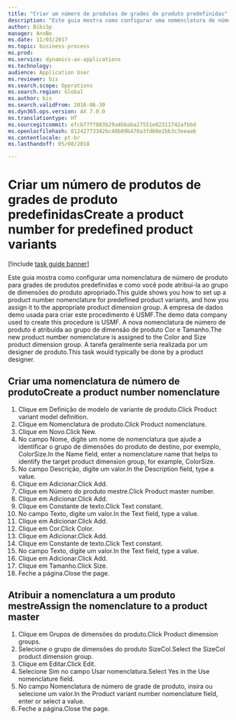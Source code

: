 ```yaml
--- 
title: "Criar um número de produtos de grades de produto predefinidas"
description: "Este guia mostra como configurar uma nomenclatura de número de produto para grades de produtos predefinidas e como você pode atribuí-la ao grupo de dimensões do produto apropriado."
author: BibiSp
manager: AnnBe
ms.date: 11/03/2017
ms.topic: business-process
ms.prod: 
ms.service: dynamics-ax-applications
ms.technology: 
audience: Application User
ms.reviewer: bis
ms.search.scope: Operations
ms.search.region: Global
ms.author: bis
ms.search.validFrom: 2016-06-30
ms.dyn365.ops.version: AX 7.0.0
ms.translationtype: HT
ms.sourcegitcommit: efcb77ff883b29a4bbaba27551e02311742afbbd
ms.openlocfilehash: 81242773342bc40b89b470a3fd60e2bb3c3eeaa6
ms.contentlocale: pt-br
ms.lasthandoff: 05/08/2018

---
```

# <a name="create-a-product-number-for-predefined-product-variants"></a><span data-ttu-id="a8704-103">Criar um número de produtos de grades de produto predefinidas</span><span class="sxs-lookup"><span data-stu-id="a8704-103">Create a product number for predefined product variants</span></span>

[!include [task guide banner](../../includes/task-guide-banner.md)]

<span data-ttu-id="a8704-104">Este guia mostra como configurar uma nomenclatura de número de produto para grades de produtos predefinidas e como você pode atribuí-la ao grupo de dimensões do produto apropriado.</span><span class="sxs-lookup"><span data-stu-id="a8704-104">This guide shows you how to set up a product number nomenclature for predefined product variants, and how you assign it to the appropriate product dimension group.</span></span> <span data-ttu-id="a8704-105">A empresa de dados demo usada para criar este procedimento é USMF.</span><span class="sxs-lookup"><span data-stu-id="a8704-105">The demo data company used to create this procedure is USMF.</span></span> <span data-ttu-id="a8704-106">A nova nomenclatura de número de produto é atribuída ao grupo de dimensão de produto Cor e Tamanho.</span><span class="sxs-lookup"><span data-stu-id="a8704-106">The new product number nomenclature is assigned to the Color and Size product dimension group.</span></span> <span data-ttu-id="a8704-107">A tarefa geralmente seria realizada por um designer de produto.</span><span class="sxs-lookup"><span data-stu-id="a8704-107">This task would typically be done by a product designer.</span></span>


## <a name="create-a-product-number-nomenclature"></a><span data-ttu-id="a8704-108">Criar uma nomenclatura de número de produto</span><span class="sxs-lookup"><span data-stu-id="a8704-108">Create a product number nomenclature</span></span>
1. <span data-ttu-id="a8704-109">Clique em Definição de modelo de variante de produto.</span><span class="sxs-lookup"><span data-stu-id="a8704-109">Click Product variant model definition.</span></span>
2. <span data-ttu-id="a8704-110">Clique em Nomenclatura de produto.</span><span class="sxs-lookup"><span data-stu-id="a8704-110">Click Product nomenclature.</span></span>
3. <span data-ttu-id="a8704-111">Clique em Novo.</span><span class="sxs-lookup"><span data-stu-id="a8704-111">Click New.</span></span>
4. <span data-ttu-id="a8704-112">No campo Nome, digite um nome de nomenclatura que ajude a identificar o grupo de dimensões do produto de destino, por exemplo, ColorSize.</span><span class="sxs-lookup"><span data-stu-id="a8704-112">In the Name field, enter a nomenclature name that helps to identify the target product dimension group, for example, ColorSize.</span></span>
5. <span data-ttu-id="a8704-113">No campo Descrição, digite um valor.</span><span class="sxs-lookup"><span data-stu-id="a8704-113">In the Description field, type a value.</span></span>
6. <span data-ttu-id="a8704-114">Clique em Adicionar.</span><span class="sxs-lookup"><span data-stu-id="a8704-114">Click Add.</span></span>
7. <span data-ttu-id="a8704-115">Clique em Número do produto mestre.</span><span class="sxs-lookup"><span data-stu-id="a8704-115">Click Product master number.</span></span>
8. <span data-ttu-id="a8704-116">Clique em Adicionar.</span><span class="sxs-lookup"><span data-stu-id="a8704-116">Click Add.</span></span>
9. <span data-ttu-id="a8704-117">Clique em Constante de texto.</span><span class="sxs-lookup"><span data-stu-id="a8704-117">Click Text constant.</span></span>
10. <span data-ttu-id="a8704-118">No campo Texto, digite um valor.</span><span class="sxs-lookup"><span data-stu-id="a8704-118">In the Text field, type a value.</span></span>
11. <span data-ttu-id="a8704-119">Clique em Adicionar.</span><span class="sxs-lookup"><span data-stu-id="a8704-119">Click Add.</span></span>
12. <span data-ttu-id="a8704-120">Clique em Cor.</span><span class="sxs-lookup"><span data-stu-id="a8704-120">Click Color.</span></span>
13. <span data-ttu-id="a8704-121">Clique em Adicionar.</span><span class="sxs-lookup"><span data-stu-id="a8704-121">Click Add.</span></span>
14. <span data-ttu-id="a8704-122">Clique em Constante de texto.</span><span class="sxs-lookup"><span data-stu-id="a8704-122">Click Text constant.</span></span>
15. <span data-ttu-id="a8704-123">No campo Texto, digite um valor.</span><span class="sxs-lookup"><span data-stu-id="a8704-123">In the Text field, type a value.</span></span>
16. <span data-ttu-id="a8704-124">Clique em Adicionar.</span><span class="sxs-lookup"><span data-stu-id="a8704-124">Click Add.</span></span>
17. <span data-ttu-id="a8704-125">Clique em Tamanho.</span><span class="sxs-lookup"><span data-stu-id="a8704-125">Click Size.</span></span>
18. <span data-ttu-id="a8704-126">Feche a página.</span><span class="sxs-lookup"><span data-stu-id="a8704-126">Close the page.</span></span>

## <a name="assign-the-nomenclature-to-a-product-master"></a><span data-ttu-id="a8704-127">Atribuir a nomenclatura a um produto mestre</span><span class="sxs-lookup"><span data-stu-id="a8704-127">Assign the nomenclature to a product master</span></span>
1. <span data-ttu-id="a8704-128">Clique em Grupos de dimensões do produto.</span><span class="sxs-lookup"><span data-stu-id="a8704-128">Click Product dimension groups.</span></span>
2. <span data-ttu-id="a8704-129">Selecione o grupo de dimensões do produto SizeCol.</span><span class="sxs-lookup"><span data-stu-id="a8704-129">Select the SizeCol product dimension group.</span></span>
3. <span data-ttu-id="a8704-130">Clique em Editar.</span><span class="sxs-lookup"><span data-stu-id="a8704-130">Click Edit.</span></span>
4. <span data-ttu-id="a8704-131">Selecione Sim no campo Usar nomenclatura.</span><span class="sxs-lookup"><span data-stu-id="a8704-131">Select Yes in the Use nomenclature field.</span></span>
5. <span data-ttu-id="a8704-132">No campo Nomenclatura de número de grade de produto, insira ou selecione um valor.</span><span class="sxs-lookup"><span data-stu-id="a8704-132">In the Product variant number nomenclature field, enter or select a value.</span></span>
6. <span data-ttu-id="a8704-133">Feche a página.</span><span class="sxs-lookup"><span data-stu-id="a8704-133">Close the page.</span></span>


